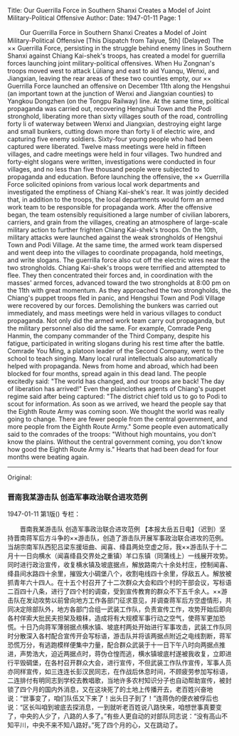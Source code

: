 Title: Our Guerrilla Force in Southern Shanxi Creates a Model of Joint Military-Political Offensive
Author:
Date: 1947-01-11
Page: 1

　　Our Guerrilla Force in Southern Shanxi
	Creates a Model of Joint Military-Political Offensive
	[This Dispatch from Taiyue, 5th] (Delayed) The ×× Guerrilla Force, persisting in the struggle behind enemy lines in Southern Shanxi against Chiang Kai-shek's troops, has created a model for guerrilla forces launching joint military-political offensives. When Hu Zongnan's troops moved west to attack Lüliang and east to aid Yuanqu, Wenxi, and Jiangxian, leaving the rear areas of these two counties empty, our ×× Guerrilla Force launched an offensive on December 11th along the Hengshui (an important town at the junction of Wenxi and Jiangxian counties) to Yangkou Dongzhen (on the Tongpu Railway) line. At the same time, political propaganda was carried out, recovering Hengshui Town and the Podi stronghold, liberating more than sixty villages south of the road, controlling forty li of waterway between Wenxi and Jiangxian, destroying eight large and small bunkers, cutting down more than forty li of electric wire, and capturing five enemy soldiers. Sixty-four young people who had been captured were liberated. Twelve mass meetings were held in fifteen villages, and cadre meetings were held in four villages. Two hundred and forty-eight slogans were written, investigations were conducted in four villages, and no less than five thousand people were subjected to propaganda and education. Before launching the offensive, the ×× Guerrilla Force solicited opinions from various local work departments and investigated the emptiness of Chiang Kai-shek's rear. It was jointly decided that, in addition to the troops, the local departments would form an armed work team to be responsible for propaganda work. After the offensive began, the team ostensibly requisitioned a large number of civilian laborers, carriers, and grain from the villages, creating an atmosphere of large-scale military action to further frighten Chiang Kai-shek's troops. On the 10th, military attacks were launched against the weak strongholds of Hengshui Town and Podi Village. At the same time, the armed work team dispersed and went deep into the villages to coordinate propaganda, hold meetings, and write slogans. The guerrilla force also cut off the electric wires near the two strongholds. Chiang Kai-shek's troops were terrified and attempted to flee. They then concentrated their forces and, in coordination with the masses' armed forces, advanced toward the two strongholds at 8:00 pm on the 11th with great momentum. As they approached the two strongholds, the Chiang's puppet troops fled in panic, and Hengshui Town and Podi Village were recovered by our forces. Demolishing the bunkers was carried out immediately, and mass meetings were held in various villages to conduct propaganda. Not only did the armed work team carry out propaganda, but the military personnel also did the same. For example, Comrade Peng Hanmin, the company commander of the Third Company, despite his fatigue, participated in writing slogans during his rest time after the battle. Comrade You Ming, a platoon leader of the Second Company, went to the school to teach singing. Many local rural intellectuals also automatically helped with propaganda. News from home and abroad, which had been blocked for four months, spread again in this dead land. The people excitedly said: "The world has changed, and our troops are back! The day of liberation has arrived!" Even the plainclothes agents of Chiang's puppet regime said after being captured: "The district chief told us to go to Podi to scout for information. As soon as we arrived, we heard the people say that the Eighth Route Army was coming soon. We thought the world was really going to change. There are fewer people from the central government, and more people from the Eighth Route Army." Some people even automatically said to the comrades of the troops: "Without high mountains, you don't know the plains. Without the central government coming, you don't know how good the Eighth Route Army is." Hearts that had been dead for four months were beating again.



<hr /> 

Original: 


### 晋南我某游击队  创造军事政治联合进攻范例

1947-01-11
第1版()
专栏：

　　晋南我某游击队
    创造军事政治联合进攻范例
    【本报太岳五日电】（迟到）坚持晋南蒋军后方斗争的××游击队，创造了游击队开展军事政治联合进攻的范例。当胡宗南军队西犯吕梁东援垣曲、闻喜、绛县两处空虚之际，我××游击队于十二月十一日向横水（闻喜绛县交界处之重镇）羊口东镇（同蒲线上）一线展开攻势。同时进行政治宣传，收复横水镇及坡底据点，解放路南六十余处村庄，控制闻喜、绛县间水路四十余里，摧毁大小碉堡八个，收割电线四十余里，俘敌五人。解放被抓青年六十四人。在十五个村召开了十二次群众大会和四个村的干部会议，写标语二百四十八条，进行了四个村的调查，受到宣传教育的群众不下五千余人。××游击队在发动攻势以前曾向地方工作各部门征求意见，并调查蒋军后方空虚情形，共同决定除部队外，地方各部门合组一武装工作队，负责宣传工作，攻势开始后即向各村佯索大批民夫担架及粮秣，造成将有大规模军事行动之空气，使蒋军更加恐慌。十日乃向蒋军薄弱据点横水镇、坡底村两处开始进行军事攻击，武装工作队同时分散深入各村配合宣传开会写标语，游击队并将该两据点附近之电线割断，蒋军恐慌万分，有逃跑模样便集中力量，配合群众武装于十一日下午八时向两据点推进，声势浩大，迫近两据点时，蒋伪仓惶而逃，横水镇坡底村遂被我收复，立即进行平毁碉堡，在各村召开群众大会，进行宣传，不但武装工作队作宣传，军事人员亦同样宣传，如三连连长彭汉民同志，在作战后休息时间，不顾疲劳参加写标语，二连排付有明同志到学校去教唱歌，当地许多农村知识分子也自动帮助宣传，被封锁了四个月的国内外消息，又在这块死了的土地上传播开去，老百姓兴奋地说：“世事变了，咱们队伍又下来了！出头日子到了！”连蒋伪的便衣被俘后也说：“区长叫咱到坡底去探消息，一到就听老百姓说八路快来，咱想世事真要变了，中央的人少了，八路的人多了。”有些人更自动的对部队同志说：“没有高山不知平川，中央不来不知八路好。”死了四个月的心，又在跳动了。
